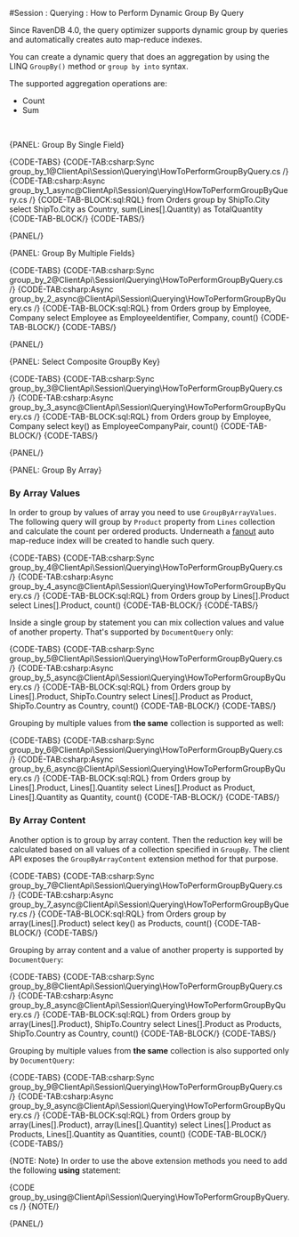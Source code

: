 #Session : Querying : How to Perform Dynamic Group By Query

Since RavenDB 4.0, the query optimizer supports dynamic group by queries and automatically creates auto map-reduce indexes.

You can create a dynamic query that does an aggregation by using the LINQ `GroupBy()` method or `group by into` syntax.

The supported aggregation operations are:

- Count
- Sum

<br />

{PANEL: Group By Single Field}

{CODE-TABS}
{CODE-TAB:csharp:Sync group_by_1@ClientApi\Session\Querying\HowToPerformGroupByQuery.cs /}
{CODE-TAB:csharp:Async group_by_1_async@ClientApi\Session\Querying\HowToPerformGroupByQuery.cs /}
{CODE-TAB-BLOCK:sql:RQL}
from Orders
group by ShipTo.City
select ShipTo.City as Country, sum(Lines[].Quantity) as TotalQuantity
{CODE-TAB-BLOCK/}
{CODE-TABS/}

{PANEL/}

{PANEL: Group By Multiple Fields}

{CODE-TABS}
{CODE-TAB:csharp:Sync group_by_2@ClientApi\Session\Querying\HowToPerformGroupByQuery.cs /}
{CODE-TAB:csharp:Async group_by_2_async@ClientApi\Session\Querying\HowToPerformGroupByQuery.cs /}
{CODE-TAB-BLOCK:sql:RQL}
from Orders
group by Employee, Company
select Employee as EmployeeIdentifier, Company, count()
{CODE-TAB-BLOCK/}
{CODE-TABS/}

{PANEL/}

{PANEL: Select Composite GroupBy Key}

{CODE-TABS}
{CODE-TAB:csharp:Sync group_by_3@ClientApi\Session\Querying\HowToPerformGroupByQuery.cs /}
{CODE-TAB:csharp:Async group_by_3_async@ClientApi\Session\Querying\HowToPerformGroupByQuery.cs /}
{CODE-TAB-BLOCK:sql:RQL}
from Orders 
group by Employee, Company
select key() as EmployeeCompanyPair, count()
{CODE-TAB-BLOCK/}
{CODE-TABS/}

{PANEL/}

{PANEL: Group By Array}

### By Array Values

In order to group by values of array you need to use `GroupByArrayValues`. The following query will group by `Product` property from `Lines` collection 
and calculate the count per ordered products. Underneath a [fanout](../../../indexes/fanout-indexes) auto map-reduce index will be created to handle such query. 

{CODE-TABS}
{CODE-TAB:csharp:Sync group_by_4@ClientApi\Session\Querying\HowToPerformGroupByQuery.cs /}
{CODE-TAB:csharp:Async group_by_4_async@ClientApi\Session\Querying\HowToPerformGroupByQuery.cs /}
{CODE-TAB-BLOCK:sql:RQL}
from Orders 
group by Lines[].Product
select Lines[].Product, count()
{CODE-TAB-BLOCK/}
{CODE-TABS/}

Inside a single group by statement you can mix collection values and value of another property. That's supported by `DocumentQuery` only:

{CODE-TABS}
{CODE-TAB:csharp:Sync group_by_5@ClientApi\Session\Querying\HowToPerformGroupByQuery.cs /}
{CODE-TAB:csharp:Async group_by_5_async@ClientApi\Session\Querying\HowToPerformGroupByQuery.cs /}
{CODE-TAB-BLOCK:sql:RQL}
from Orders 
group by Lines[].Product, ShipTo.Country 
select Lines[].Product as Product, ShipTo.Country as Country, count()
{CODE-TAB-BLOCK/}
{CODE-TABS/}

Grouping by multiple values from **the same** collection is supported as well:

{CODE-TABS}
{CODE-TAB:csharp:Sync group_by_6@ClientApi\Session\Querying\HowToPerformGroupByQuery.cs /}
{CODE-TAB:csharp:Async group_by_6_async@ClientApi\Session\Querying\HowToPerformGroupByQuery.cs /}
{CODE-TAB-BLOCK:sql:RQL}
from Orders 
group by Lines[].Product, Lines[].Quantity 
select Lines[].Product as Product, Lines[].Quantity as Quantity, count()
{CODE-TAB-BLOCK/}
{CODE-TABS/}

### By Array Content

Another option is to group by array content. Then the reduction key will be calculated based on all values of a collection specified in `GroupBy`.
The client API exposes the `GroupByArrayContent` extension method for that purpose.

{CODE-TABS}
{CODE-TAB:csharp:Sync group_by_7@ClientApi\Session\Querying\HowToPerformGroupByQuery.cs /}
{CODE-TAB:csharp:Async group_by_7_async@ClientApi\Session\Querying\HowToPerformGroupByQuery.cs /}
{CODE-TAB-BLOCK:sql:RQL}
from Orders
group by array(Lines[].Product)
select key() as Products, count()
{CODE-TAB-BLOCK/}
{CODE-TABS/}

Grouping by array content and a value of another property is supported by `DocumentQuery`:

{CODE-TABS}
{CODE-TAB:csharp:Sync group_by_8@ClientApi\Session\Querying\HowToPerformGroupByQuery.cs /}
{CODE-TAB:csharp:Async group_by_8_async@ClientApi\Session\Querying\HowToPerformGroupByQuery.cs /}
{CODE-TAB-BLOCK:sql:RQL}
from Orders 
group by array(Lines[].Product), ShipTo.Country 
select Lines[].Product as Products, ShipTo.Country as Country, count()
{CODE-TAB-BLOCK/}
{CODE-TABS/}

Grouping by multiple values from **the same** collection is also supported only by `DocumentQuery`:

{CODE-TABS}
{CODE-TAB:csharp:Sync group_by_9@ClientApi\Session\Querying\HowToPerformGroupByQuery.cs /}
{CODE-TAB:csharp:Async group_by_9_async@ClientApi\Session\Querying\HowToPerformGroupByQuery.cs /}
{CODE-TAB-BLOCK:sql:RQL}
from Orders 
group by array(Lines[].Product), array(Lines[].Quantity) 
select Lines[].Product as Products, Lines[].Quantity as Quantities, count()
{CODE-TAB-BLOCK/}
{CODE-TABS/}

{NOTE: Note}
In order to use the above extension methods you need to add the following **using** statement:

{CODE group_by_using@ClientApi\Session\Querying\HowToPerformGroupByQuery.cs /}
{NOTE/}



{PANEL/}

